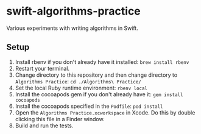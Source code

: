 # swift-algorithms-practice
Various experiments with writing algorithms in Swift. 

## Setup

1. Install rbenv if you don't already have it installed: `brew install rbenv`
2. Restart your terminal.
3. Change directory to this repository and then change directory to `Algorithms Practice`: `cd ./Algorithms\ Practice/`
4. Set the local Ruby runtime environment: `rbenv local`
5. Install the cocoapods gem if you don't already have it: `gem install cocoapods`
6. Install the cocoapods specified in the `Podfile`: `pod install`
7. Open the `Algorithms Practice.xcworkspace` in Xcode. Do this by double clicking this file in a Finder window.
8. Build and run the tests.
